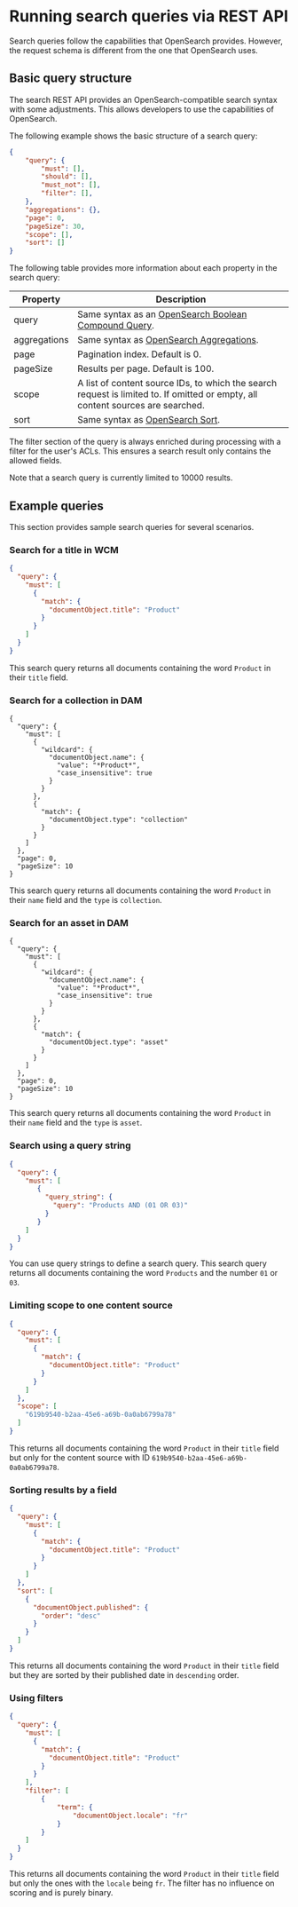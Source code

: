 # Running search queries via REST API

Search queries follow the capabilities that OpenSearch provides. However, the request schema is different from the one that OpenSearch uses.

## Basic query structure

The search REST API provides an OpenSearch-compatible search syntax with some adjustments. This allows developers to use the capabilities of OpenSearch.

The following example shows the basic structure of a search query:

```json
{
    "query": {
        "must": [],
        "should": [],
        "must_not": [],
        "filter": [],
    },
    "aggregations": {},
    "page": 0,
    "pageSize": 30,
    "scope": [],
    "sort": []
}
```

The following table provides more information about each property in the search query:

| Property | Description |
| -- | -- |
| query | Same syntax as an [OpenSearch Boolean Compound Query](https://opensearch.org/docs/latest/query-dsl/compound/bool/). |
| aggregations | Same syntax as [OpenSearch Aggregations](https://opensearch.org/docs/latest/aggregations/). |
| page | Pagination index. Default is 0. |
| pageSize | Results per page. Default is 100. |
| scope | A list of content source IDs, to which the search request is limited to. If omitted or empty, all content sources are searched. |
| sort | Same syntax as [OpenSearch Sort](https://opensearch.org/docs/latest/search-plugins/searching-data/sort/). |

The filter section of the query is always enriched during processing with a filter for the user's ACLs. This ensures a search result only contains the allowed fields.

Note that a search query is currently limited to 10000 results.

## Example queries

This section provides sample search queries for several scenarios. 

### Search for a title in WCM

```json
{
  "query": {
    "must": [
      {
        "match": {
          "documentObject.title": "Product"
        }
      }
    ]
  }
}
```

This search query returns all documents containing the word `Product` in their `title` field.

### Search for a collection in DAM

```
{
  "query": {
    "must": [
      {
        "wildcard": {
          "documentObject.name": {
            "value": "*Product*",
            "case_insensitive": true
          }
        }
      },
      {
        "match": {
          "documentObject.type": "collection"
        }
      }
    ]
  },
  "page": 0,
  "pageSize": 10
}
```

This search query returns all documents containing the word `Product` in their `name` field and the `type` is `collection`.

### Search for an asset in DAM

```
{
  "query": {
    "must": [
      {
        "wildcard": {
          "documentObject.name": {
            "value": "*Product*",
            "case_insensitive": true
          }
        }
      },
      {
        "match": {
          "documentObject.type": "asset"
        }
      }
    ]
  },
  "page": 0,
  "pageSize": 10
}
```

This search query returns all documents containing the word `Product` in their `name` field and the `type` is `asset`.

### Search using a query string

```json
{
  "query": {
    "must": [
       {
         "query_string": {
           "query": "Products AND (01 OR 03)"
         }
       }
    ]
  }
}
```

You can use query strings to define a search query. This search query returns all documents containing the word `Products` and the number `01` or `03`.

### Limiting scope to one content source

```json
{
  "query": {
    "must": [
      {
        "match": {
          "documentObject.title": "Product"
        }
      }
    ]
  },
  "scope": [
    "619b9540-b2aa-45e6-a69b-0a0ab6799a78"
  ]
}
```

This returns all documents containing the word `Product` in their `title` field but only for the content source with ID `619b9540-b2aa-45e6-a69b-0a0ab6799a78`.

### Sorting results by a field

```json
{
  "query": {
    "must": [
      {
        "match": {
          "documentObject.title": "Product"
        }
      }
    ]
  },
  "sort": [
    {
      "documentObject.published": {
        "order": "desc"
      }
    }
  ]
}
```

This returns all documents containing the word `Product` in their `title` field but they are sorted by their published date in `descending` order.

### Using filters

```json
{
  "query": {
    "must": [
      {
        "match": {
          "documentObject.title": "Product"
        }
      }
    ],
    "filter": [
        {
            "term": {
                "documentObject.locale": "fr"
            }
        }
    ]
  }
}
```

This returns all documents containing the word `Product` in their `title` field but only the ones with the `locale` being `fr`. The filter has no influence on scoring and is purely binary.
